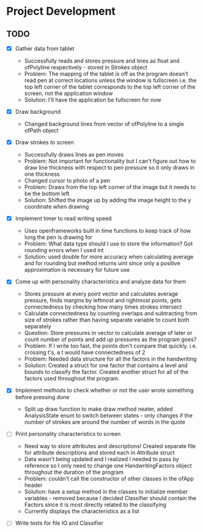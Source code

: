 # Project Development
## TODO
- [X] Gather data from tablet
  * Successfully reads and stores pressure and lines as float and ofPolyline respectively - stored in Strokes object
  * Problem: The mapping of the tablet is off as the program doesn't read pen at correct locations unless the window is fullscreen i.e. the top left corner of the tablet corresponds to the top left corner of the screen, not the application window
  * Solution: I'll have the application be fullscreen for now

- [X] Draw background
  * Changed background lines from vector of ofPolyline to a single ofPath object

- [X] Draw strokes to screen
  * Successfully draws lines as pen moves
  * Problem: Not important for functionality but I can't figure out how to draw line thickness with respect to pen pressure so it only draws in one thickness
  * Changed cursor to photo of a pen
  * Problem: Draws from the top left corner of the image but it needs to be the bottom left
  * Solution: Shifted the image up by adding the image height to the y coordinate when drawing

- [X] Implement timer to read writing speed
  * Uses openframeworks built in time functions to keep track of how long the pen is drawing for
  * Problem: What data type should I use to store the information? Got rounding errors when I used int
  * Solution: used double for more accuracy when calculating average and for rounding but method returns uint since only a positive approximation is necessary for future use

- [X] Come up with personality characteristics and analyze data for them
  * Stores pressure at every point vector and calculates average pressure, finds margins by leftmost and rightmost points, gets connectedness by checking how many times strokes intersect
  * Calculate connectedness by counting overlaps and subtracting from size of strokes rather than having separate variable to count both separately
  * Question: Store pressures in vector to calculate average of later or count number of points and add up pressures as the program goes?
  * Problem: If I write too fast, the points don't compare that quickly. i.e. crossing t's, a t would have connectedness of 2
  * Problem: Needed data structure for all the factors in the handwriting
  * Solution: Created a struct for one factor that contains a level and bounds to classify the factor. Created another struct for all of the factors used throughout the program.

- [X] Implement methods to check whether or not the user wrote something before pressing done
  * Split up draw function to make draw method neater, added AnalysisState enum to switch between states - only changes if the number of strokes are around the number of words in the quote

- [ ] Print personality characteristics to screen
  * Need way to store attributes and descriptions! Created separate file for attribute descriptions and stored each in Attribute struct
  * Data wasn't being updated and I realized I needed to pass by reference so I only need to change one HandwritingFactors object throughout the duration of the program
  * Problem: couldn't call the constructor of other classes in the ofApp header
  * Solution: have a setup method in the classes to initialize member variables - removed because I decided Classifier should contain the Factors since it is most directly related to the classifying
  * Currently displays the characteristics as a list

- [ ] Write tests for file IO and Classifier


